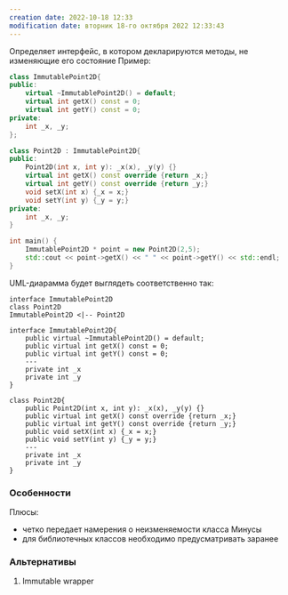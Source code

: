 ```yaml
---
creation date: 2022-10-18 12:33
modification date: вторник 18-го октября 2022 12:33:43
---
```


Определяет интерфейс, в котором декларируются методы, не изменяющие его состояние
Пример:
```c++
class ImmutablePoint2D{
public:
	virtual ~ImmutablePoint2D() = default;
	virtual int getX() const = 0;
	virtual int getY() const = 0;
private:
	int _x, _y;
};

class Point2D : ImmutablePoint2D{
public: 
	Point2D(int x, int y): _x(x), _y(y) {}
	virtual int getX() const override {return _x;}
	virtual int getY() const override {return _y;}
	void setX(int x) {_x = x;}
	void setY(int y) {_y = y;} 
private: 
	int _x, _y;
}

int main() {
	ImmutablePoint2D * point = new Point2D(2,5);
	std::cout << point->getX() << " " << point->getY() << std::endl;
}
```

UML-диарамма будет выглядеть соответственно так:
```plantuml-ascii
interface ImmutablePoint2D
class Point2D
ImmutablePoint2D <|-- Point2D

interface ImmutablePoint2D{
	public virtual ~ImmutablePoint2D() = default;
	public virtual int getX() const = 0;
	public virtual int getY() const = 0;
	---
	private int _x
	private int _y
}

class Point2D{
	public Point2D(int x, int y): _x(x), _y(y) {}
	public virtual int getX() const override {return _x;}
	public virtual int getY() const override {return _y;}
	public void setX(int x) {_x = x;}
	public void setY(int y) {_y = y;} 
	---
	private int _x
	private int _y
}
```

### Особенности
Плюсы: 
* четко передает намерения о неизменяемости класса
Минусы
* для библиотечных классов необходимо предусматривать заранее

### Альтернативы
1. Immutable wrapper